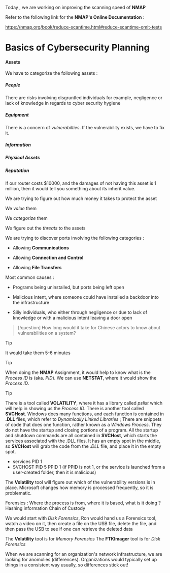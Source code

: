 



Today , we are working on improving the scanning speed of **NMAP**




Refer to the following link for the **NMAP's Online Documentation** :


https://nmap.org/book/reduce-scantime.html#reduce-scantime-omit-tests



# Basics of Cybersecurity Planning



#### Assets 


We have to categorize the following assets :


##### People

There are risks involving disgruntled individuals for example, negligence or lack of knowledge in regards to cyber security hygiene


##### Equipment

There is a concern of *vulnerabilties*. If the vulnerability exists, we have to fix it. 

##### Information


##### Physical Assets 



##### Reputation 


If our router costs $10000, and the damages of not having this asset is 1 million, then it would tell you something about its inherit value. 


We are trying to figure out how much money it takes to protect the asset  

We *value* them 

We *categorize* them

We figure out the *threats* to the assets 





We are trying to discover ports involving the following categories : 


- Allowing **Communications** 

- Allowing **Connection and Control**

- Allowing **File Transfers**



Most common causes : 


- Programs being uninstalled, but ports being left open 

- Malicious intent, where someone could have installed a backdoor into the infrastructure

- Silly individuals, who either through negligence or due to lack of knowledge or with a malicious intent leaving a door open


> [!question] 
>  How long would it take for Chinese actors to know about vulnerabilities on a system? 


> [!tip] 
> It would take them 5-6 minutes 





> [!tip] 
> When doing the **NMAP** Assignment, it would help to know what is the *Process ID* is (aka. *PID*). We can use **NETSTAT**, where it would show the *Process ID*. 
> 

> [!tip] 
> There is a tool called **VOLATILITY**, where it has a library called *pslist* which will help in showing us the *Process ID*. There is another tool called **SVCHost**. Windows does many functions, and each function is contained in **.DLL** files, which refer to *Dynamically Linked Libraries* ; There are snippets of code that does one function, rather known as a *Windows Process*. They do not have the startup and closing portions of a program. All the startup and shutdown commands are all contained in **SVCHost**, which starts the services associated with the .DLL files. It has an empty spot in the middle, so **SVCHost** will grab the code from the *.DLL* file, and place it in the empty spot. 
> 
>- services PID 1
>- SVCHOST PID 5 PPID 1 (if PPID is not 1, or the service is launched from a user-created folder, then it is malicious)




The **Volatility** tool will figure out which of the vulnerability versions is in place. Microsoft changes how memory is processed frequently, so it is problematic. 



Forensics : Where the process is from, where it is based, what is it doing ?
Hashing information 
Chain of Custody 

We would start with *Disk Forensics*, Ron would hand us a Forensics tool, watch a video on it, then create a file on the USB file, delete the file, and then pass the USB to see if one can retrieve the deleted data

The **Volatility** tool is for *Memory Forensics*
The **FTKImager** tool is for *Disk Forensics*



When we are scanning for an organization's network infrastructure, we are looking for anomolies (differences). Organizations would typically set up things in a consistent way usually, so differences stick out!











